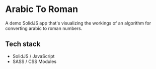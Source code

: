 # Arabic To Roman
A demo SolidJS app that's visualizing the workings of an algorithm for converting arabic to roman numbers.

## Tech stack
- SolidJS / JavaScript
- SASS / CSS Modules
